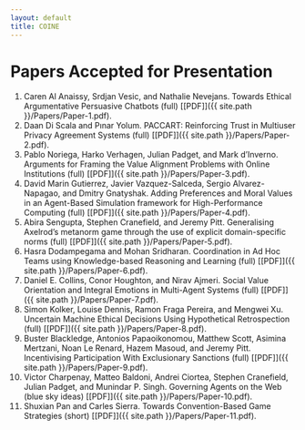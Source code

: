 ```yaml
---
layout: default
title: COINE
---
```


# Papers Accepted for Presentation

1. Caren Al Anaissy, Srdjan Vesic, and Nathalie Nevejans. Towards Ethical Argumentative Persuasive Chatbots (full) [\[PDF\]]({{ site.path }}/Papers/Paper-1.pdf).
2. Daan Di Scala and Pınar Yolum. PACCART: Reinforcing Trust in Multiuser Privacy Agreement Systems (full) [\[PDF\]]({{ site.path }}/Papers/Paper-2.pdf).
3. Pablo Noriega, Harko Verhagen, Julian Padget, and Mark d’Inverno.  Arguments for Framing the Value Alignment Problems with Online Institutions (full) [\[PDF\]]({{ site.path }}/Papers/Paper-3.pdf).
4. David Marin Gutierrez, Javier Vazquez-Salceda, Sergio Alvarez-Napagao, and Dmitry Gnatyshak.  Adding Preferences and Moral Values in an Agent-Based Simulation framework for High-Performance Computing (full) [\[PDF\]]({{ site.path }}/Papers/Paper-4.pdf).
5. Abira Sengupta, Stephen Cranefield, and Jeremy Pitt.  Generalising Axelrod’s metanorm game through the use of explicit domain-specific norms (full) [\[PDF\]]({{ site.path }}/Papers/Paper-5.pdf).
6. Hasra Dodampegama and Mohan Sridharan. Coordination in Ad Hoc Teams using Knowledge-based Reasoning and Learning (full) [\[PDF\]]({{ site.path }}/Papers/Paper-6.pdf).
7. Daniel E. Collins, Conor Houghton,  and Nirav Ajmeri. Social Value Orientation and Integral Emotions in Multi-Agent Systems (full) [\[PDF\]]({{ site.path }}/Papers/Paper-7.pdf).
8. Simon Kolker, Louise Dennis, Ramon Fraga Pereira, and Mengwei Xu. Uncertain Machine Ethical Decisions Using Hypothetical Retrospection (full) [\[PDF\]]({{ site.path }}/Papers/Paper-8.pdf). 
9. Buster Blackledge, Antonios Papaoikonomou, Matthew Scott, Asimina Mertzani, Noan Le Renard, Hazem Masoud, and Jeremy Pitt.  Incentivising Participation With Exclusionary Sanctions (full) [\[PDF\]]({{ site.path }}/Papers/Paper-9.pdf).
10. Victor Charpenay, Matteo Baldoni, Andrei Ciortea, Stephen Cranefield, Julian Padget, and Munindar P. Singh.  Governing Agents on the Web (blue sky ideas) [\[PDF\]]({{ site.path }}/Papers/Paper-10.pdf).
11. Shuxian Pan and Carles Sierra. Towards Convention-Based Game Strategies (short) [\[PDF\]]({{ site.path }}/Papers/Paper-11.pdf).

